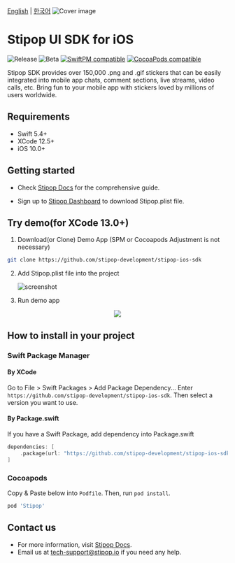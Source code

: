[English](./README.md) | [한국어](./README.kr.md)
![Cover image](https://user-images.githubusercontent.com/30883319/139041228-f88b6e2f-4523-4d56-913e-927956e88dc6.png)

# Stipop UI SDK for iOS

![Release](https://img.shields.io/github/v/release/stipop-development/stipop-ios-sdk?sort=semver&style=flat&label=release)
![Beta](https://img.shields.io/github/v/release/stipop-development/stipop-ios-sdk?include_prereleases&sort=semver&style=flat&label=beta)
[![SwiftPM compatible](https://img.shields.io/badge/SwiftPM-compatible-green.svg?style=flat)](https://swift.org/package-manager/)
[![CocoaPods compatible](https://img.shields.io/badge/CocoaPods-compatible-green.svg?style=flat)](https://cocoapods.org/pods/Stipop)

Stipop SDK provides over 150,000 .png and .gif stickers that can be easily integrated into mobile app chats, comment sections, live streams, video calls, etc. Bring fun to your mobile app with stickers loved by millions of users worldwide.

## Requirements

- Swift 5.4+
- XCode 12.5+
- iOS 10.0+

## Getting started

- Check [Stipop Docs](https://docs.stipop.io/en/sdk/ios/get-started/quick-start) for the comprehensive guide.

- Sign up to [Stipop Dashboard](https://dashboard.stipop.io/create-application) to download Stipop.plist file.

## Try demo(for XCode 13.0+)

1. Download(or Clone) Demo App
   (SPM or Cocoapods Adjustment is not necessary)

```bash
git clone https://github.com/stipop-development/stipop-ios-sdk
```

2. Add Stipop.plist file into the project

   ![screenshot](https://user-images.githubusercontent.com/30883319/138623975-d5666bad-e0b4-405b-beaf-ed233e376135.png)

3. Run demo app

<p align="center"><img src="https://user-images.githubusercontent.com/30883319/139041399-d4aee7d3-387f-4f9e-a045-f239a0cc2918.png"></p>

## How to install in your project

### Swift Package Manager

#### By XCode

Go to File > Swift Packages > Add Package Dependency...
Enter `https://github.com/stipop-development/stipop-ios-sdk`. Then select a version you want to use.

#### By Package.swift

If you have a Swift Package, add dependency into Package.swift

```swift
dependencies: [
    .package(url: "https://github.com/stipop-development/stipop-ios-sdk.git", .upToNextMajor(from: "0.3.0-beta.0"))
]
```

### Cocoapods

Copy & Paste below into `Podfile`. Then, run `pod install`.

```ruby
pod 'Stipop'
```

## Contact us

- For more information, visit [Stipop Docs](https://docs.stipop.io/en/sdk/ios/get-started/quick-start).
- Email us at tech-support@stipop.io if you need any help.
